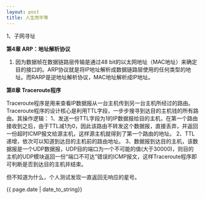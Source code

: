 ```yaml
---
layout: post
title: 人生而平等
---
```



<p>1、子网寻址

<strong>第4章 ARP：地址解析协议</strong>
<ol>
	<li>因为数据帧在数据链路层传输是通过48 bit的以太网地址（MAC地址）来确定目的接口的。ARP协议就是将IP地址解析成数据链路层使用的任何类型的地址。而RARP是逆地址解析协议，MAC地址解析成IP地址。</li>
</ol>
<strong>第8章 Traceroute程序</strong>

Traceroute程序是用来查看IP数据报从一台主机传到另一台主机所经过的路由。Traceroute程序的设计核心是利用TTL字段，一步步搜寻到达目的主机钱的所有路由。其操作逻辑：
1、发送一份TTL字段为1的IP数据报给目的主机，在第一个路由接收到之后，由于TTL减1为0，因此该路由不转发这个数据报，直接丢弃，并返回一份超时ICMP报文给源主机，这样源主机就得到了第一个路由的地址。
2、TTL递增，依次可以知道到达目的主机前的路由地址。
3、数据报到达目的主机，该数据报是一个UDP数据报，UDP目的端口为一个不可能的值(大于30000)，则目的主机的UDP模块返回一份“端口不可达”错误的ICMP报文，这样Traceroute程序即可判断是否到达目的主机并结束。

但不知道为什么，个人测试发现一直返回无响应的星号。
</p>

<p>{{ page.date | date_to_string}}</p>
